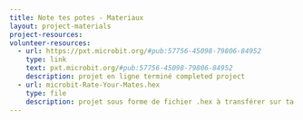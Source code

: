 ```yaml
---
title: Note tes potes - Materiaux
layout: project-materials
project-resources:
volunteer-resources:
  - url: https://pxt.microbit.org/#pub:57756-45098-79806-84952
    type: link
    text: pxt.microbit.org/#pub:57756-45098-79806-84952
    description: projet en ligne terminé completed project
  - url: microbit-Rate-Your-Mates.hex
    type: file
    description: projet sous forme de fichier .hex à transférer sur ta micro:bit
---
```

